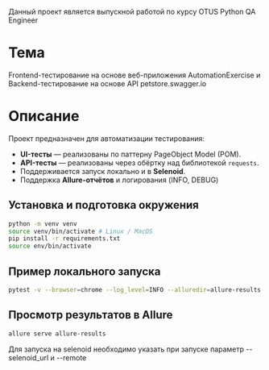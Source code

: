 Данный проект является выпускной работой по курсу OTUS Python QA Engineer

# Тема
Frontend-тестирование на основе веб-приложения AutomationExercise и Backend-тестирование на основе API petstore.swagger.io

# Описание
Проект предназначен для автоматизации тестирования:
- **UI-тесты** — реализованы по паттерну PageObject Model (POM).
- **API-тесты** — реализованы через обёртку над библиотекой `requests`.
- Поддерживается запуск локально и в **Selenoid**.
- Поддержка **Allure-отчётов** и логирования (INFO, DEBUG)

## Установка и подготовка окружения
```bash
python -m venv venv
source venv/bin/activate # Linux / MacOS
pip install -r requirements.txt
source env/bin/activate
```
## Пример локального запуска

```bash
pytest -v --browser=chrome --log_level=INFO --alluredir=allure-results
```
## Просмотр результатов в Allure
```bash
allure serve allure-results
```  
Для запуска на selenoid необходимо указать при запуске параметр --selenoid_url и --remote